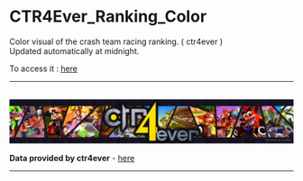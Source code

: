 # CTR4Ever_Ranking_Color
Color visual of the crash team racing ranking. ( ctr4ever ) <br/>
Updated automatically at midnight.

To access it : [here](https://revlix-sp.github.io/CTR4Ever_Ranking_Color/)

---
\
<img src="src/readme/logo.png">

**Data provided by ctr4ever** - [here](http://ctr4ever.joora.fr/)

---